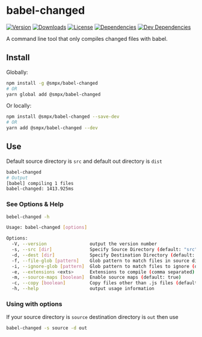 # babel-changed

[![Version](https://img.shields.io/npm/v/@smpx/babel-changed.svg)](https://www.npmjs.com/package/@smpx/babel-changed)
[![Downloads](https://img.shields.io/npm/dm/@smpx/babel-changed.svg)](https://www.npmjs.com/package/@smpx/babel-changed)
[![License](https://img.shields.io/npm/l/@smpx/babel-changed.svg)](https://www.npmjs.com/package/@smpx/babel-changed)
[![Dependencies](https://david-dm.org/smartprix/babel-changed/status.svg)](https://david-dm.org/smartprix/babel-changed)
[![Dev Dependencies](https://david-dm.org/smartprix/babel-changed/dev-status.svg)](https://david-dm.org/smartprix/babel-changed?type=dev)

A command line tool that only compiles changed files with babel.

## Install

Globally:

```sh
npm install -g @smpx/babel-changed
# OR
yarn global add @smpx/babel-changed
```

Or locally:

```sh
npm install @smpx/babel-changed --save-dev
# OR
yarn add @smpx/babel-changed --dev
```

## Use

Default source directory is `src` and default out directory is `dist`

```sh
babel-changed
# Output
[babel] compiling 1 files
babel-changed: 1413.925ms
```

### See Options & Help

```sh
bebel-changed -h

Usage: babel-changed [options]

Options:
  -V, --version                output the version number
  -s, --src [dir]              Specify Source Directory (default: "src")
  -d, --dest [dir]             Specify Destination Directory (default: "dist")
  -f, --file-glob [pattern]    Glob pattern to match files in source directory (default: "**/*.*")
  -i, --ignore-glob [pattern]  Glob pattern to match files to ignore (default: "")
  -e, --extensions <exts>      Extensions to compile (comma separated) (default: ".js")
  -m, --source-maps [boolean]  Enable source maps (default: true)
  -c, --copy [boolean]         Copy files other than .js files (default: true)
  -h, --help                   output usage information
```

### Using with options

If your source directory is `source` destination directory is `out` then use

```sh
babel-changed -s source -d out
```
